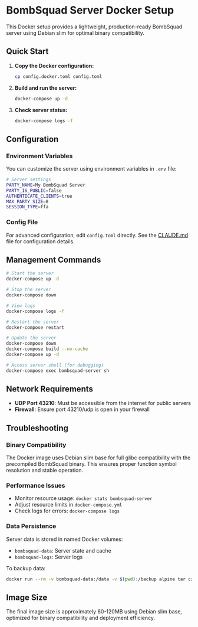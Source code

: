 # BombSquad Server Docker Setup

This Docker setup provides a lightweight, production-ready BombSquad server using Debian slim for optimal binary compatibility.

## Quick Start

1. **Copy the Docker configuration:**
   ```bash
   cp config.docker.toml config.toml
   ```

2. **Build and run the server:**
   ```bash
   docker-compose up -d
   ```

3. **Check server status:**
   ```bash
   docker-compose logs -f
   ```

## Configuration

### Environment Variables

You can customize the server using environment variables in `.env` file:

```bash
# Server settings
PARTY_NAME=My BombSquad Server
PARTY_IS_PUBLIC=false
AUTHENTICATE_CLIENTS=true
MAX_PARTY_SIZE=8
SESSION_TYPE=ffa
```

### Config File

For advanced configuration, edit `config.toml` directly. See the [CLAUDE.md](CLAUDE.md) file for configuration details.

## Management Commands

```bash
# Start the server
docker-compose up -d

# Stop the server
docker-compose down

# View logs
docker-compose logs -f

# Restart the server
docker-compose restart

# Update the server
docker-compose down
docker-compose build --no-cache
docker-compose up -d

# Access server shell (for debugging)
docker-compose exec bombsquad-server sh
```

## Network Requirements

- **UDP Port 43210**: Must be accessible from the internet for public servers
- **Firewall**: Ensure port 43210/udp is open in your firewall

## Troubleshooting

### Binary Compatibility
The Docker image uses Debian slim base for full glibc compatibility with the precompiled BombSquad binary. This ensures proper function symbol resolution and stable operation.

### Performance Issues
- Monitor resource usage: `docker stats bombsquad-server`
- Adjust resource limits in `docker-compose.yml`
- Check logs for errors: `docker-compose logs`

### Data Persistence
Server data is stored in named Docker volumes:
- `bombsquad-data`: Server state and cache
- `bombsquad-logs`: Server logs

To backup data:
```bash
docker run --rm -v bombsquad-data:/data -v $(pwd):/backup alpine tar czf /backup/bombsquad-backup.tar.gz /data
```

## Image Size
The final image size is approximately 80-120MB using Debian slim base, optimized for binary compatibility and deployment efficiency.